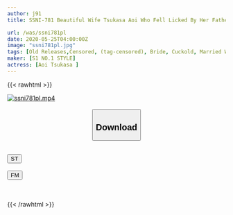 ```yaml
---
author: j91
title: SSNI-781 Beautiful Wife Tsukasa Aoi Who Fell Licked By Her Father-in-law's Rich Tongue Technique

url: /was/ssni781pl
date: 2020-05-25T04:00:00Z
image: "ssni781pl.jpg"
tags: [Old Releases,Censored, (tag-censored), Bride, Cuckold, Married Woman, Risky Mosaic, Solowork, Young wife]
maker: [S1 NO.1 STYLE]
actress: [Aoi Tsukasa ]
---
```



{{< rawhtml >}}

<div class="video" data-videoid="3w6dxqvB4XudwYg">
    <a href="javascript:;">
        <img src="/was/ssni781pl/ssni781pl.jpg" width="WIDTH" height="HEIGHT" alt="ssni781pl.mp4" loading="lazy">
    </a>
</div>

<script type="text/javascript" src="https://j91.asia/asset/on-demand-st.js"></script>

<br>
  <link rel="stylesheet" href="https://j91.asia/asset/bs5.css">
  
  <center>
  <button class="btn btn-primary" type="button" data-bs-toggle="collapse" data-bs-target=".multi-collapse" aria-expanded="false" aria-controls="multiCollapseExample1 multiCollapseExample2"><h2>Download</h2></button></center>
</p>
<div class="row">
  <div class="col">
    <div class="collapse multi-collapse" id="multiCollapseExample1">
      <div class="card card-body">
	      	      <br>
<div class="buttons">  
<a href="https://streamtape.to/v/3w6dxqvB4XudwYg" target="_blank"><button class="btn-hover color-3"><i class="fa fa-download"></i> ST</button></a></div>
    </div>
  </div>
</div>
  <div class="col">
    <div class="collapse multi-collapse" id="multiCollapseExample2">
      <div class="card card-body">
	      <br>
<div class="buttons">
    <a href="https://filemoon.sx/d/36asxrisk9w4" target="_blank"><button class="btn-hover color-8"><i class="fa fa-download"></i> FM</button></a></div>
<br><br>
      </div>
    </div>
  </div>
</div>

{{< /rawhtml >}}